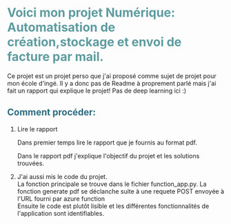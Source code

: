 <!-- ####### HEY, I AM THE SOURCE EDITOR! #########-->
<h1 style="color: #5e9ca0;">Voici mon projet Num&eacute;rique: Automatisation de cr&eacute;ation,stockage et envoi de facture par mail.</h1>
<p>Ce projet est un projet perso que j'ai proposé comme sujet de projet pour mon école d'ingé. Il y a donc pas de Readme à proprement parlé mais j'ai fait un rapport qui explique le projet! Pas de deep learning ici :)</p>
<h2 style="color: #2e6c80;">Comment proc&eacute;der:</h2>
<ol>
<li>Lire le rapport
<p>Dans premier temps lire le rapport que je fournis au format pdf.</p>
<p>Dans le rapport pdf j'explique l'objectif du projet et les solutions trouv&eacute;es.</p>
</li>
<li>J'ai aussi mis le code du projet. <br />La fonction principale se trouve dans le fichier function_app.py. La fonction generate pdf se d&eacute;clanche suite &agrave; une requete POST envoy&eacute;e &agrave; l'URL fourni par azure function<br />Ensuite le code est plutôt lisible et les diff&eacute;rentes fonctionnalit&eacute;s de l'application sont identifiables.</li>
</ol>
<p>&nbsp;</p>
<p>&nbsp;</p>
<p><strong>&nbsp;</strong></p>

